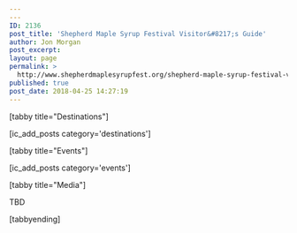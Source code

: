 ```yaml
---
---
ID: 2136
post_title: 'Shepherd Maple Syrup Festival Visitor&#8217;s Guide'
author: Jon Morgan
post_excerpt:
layout: page
permalink: >
  http://www.shepherdmaplesyrupfest.org/shepherd-maple-syrup-festival-visitors-guide/
published: true
post_date: 2018-04-25 14:27:19
---
```

[tabby title="Destinations"]

[ic_add_posts category='destinations']

[tabby title="Events"]

[ic_add_posts category='events']

[tabby title="Media"]

TBD

[tabbyending]